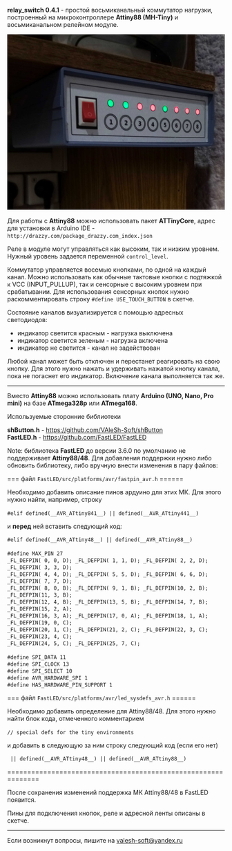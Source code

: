 **relay_switch 0.4.1** - простой восьмиканальный коммутатор нагрузки, построенный на микроконтроллере **Attiny88 (MH-Tiny)** и восьмиканальном релейном модуле.

![Alt text](doc/001.jpg)

Для работы с **Attiny88** можно использовать пакет **ATTinyCore**, адрес для установки в Arduino IDE - `http://drazzy.com/package_drazzy.com_index.json`

Реле в модуле могут управляться как высоким, так и низким уровнем. Нужный уровень задается переменной `control_level`.

Коммутатор управляется восемью кнопками, по одной на каждый канал. Можно использовать как обычные тактовые кнопки с подтяжкой к VCC (INPUT_PULLUP), так и сенсорные с высоким уровнем при срабатывании. Для использования сенсорных кнопок нужно раскомментировать строку `#define USE_TOUCH_BUTTON` в скетче.

Состояние каналов визуализируется с помощью адресных светодиодов: 
- индикатор светится красным - нагрузка выключена
- индикатор светится зеленым - нагрузка включена
- индикатор не светится - канал не задействован

Любой канал может быть отключен и перестанет реагировать на свою кнопку. Для этого нужно нажать и удерживать нажатой кнопку канала, пока не погаснет его индикатор. Включение канала выполняется так же.

<hr>

Вместо **Attiny88** можно использовать плату **Arduino (UNO, Nano, Pro mini)** на базе **ATmega328p** или **ATmega168**.

Используемые сторонние библиотеки

**shButton.h** - https://github.com/VAleSh-Soft/shButton<br>
**FastLED.h** - https://github.com/FastLED/FastLED<br>

Note: библиотека **FastLED** до версии 3.6.0 по умолчанию не поддерживает **Attiny88/48**. Для добавления поддержки нужно либо обновить библиотеку, либо вручную внести изменения в пару файлов:

=== файл `FastLED/src/platforms/avr/fastpin_avr.h` ======

Необходимо добавить описание пинов ардуино для этих МК. Для этого нужно найти, например, строку 

`#elif defined(__AVR_ATtiny841__) || defined(__AVR_ATtiny441__)`

и **перед** ней вставить следующий код:

```
#elif defined(__AVR_ATtiny48__) || defined(__AVR_ATtiny88__)

#define MAX_PIN 27
_FL_DEFPIN( 0, 0, D); _FL_DEFPIN( 1, 1, D); _FL_DEFPIN( 2, 2, D); _FL_DEFPIN( 3, 3, D);
_FL_DEFPIN( 4, 4, D); _FL_DEFPIN( 5, 5, D); _FL_DEFPIN( 6, 6, D); _FL_DEFPIN( 7, 7, D);
_FL_DEFPIN( 8, 0, B); _FL_DEFPIN( 9, 1, B); _FL_DEFPIN(10, 2, B); _FL_DEFPIN(11, 3, B);
_FL_DEFPIN(12, 4, B); _FL_DEFPIN(13, 5, B); _FL_DEFPIN(14, 7, B); _FL_DEFPIN(15, 2, A);
_FL_DEFPIN(16, 3, A); _FL_DEFPIN(17, 0, A); _FL_DEFPIN(18, 1, A); _FL_DEFPIN(19, 0, C);
_FL_DEFPIN(20, 1, C); _FL_DEFPIN(21, 2, C); _FL_DEFPIN(22, 3, C); _FL_DEFPIN(23, 4, C);
_FL_DEFPIN(24, 5, C); _FL_DEFPIN(25, 7, C);

#define SPI_DATA 11
#define SPI_CLOCK 13
#define SPI_SELECT 10
#define AVR_HARDWARE_SPI 1
#define HAS_HARDWARE_PIN_SUPPORT 1
```

=== файл `FastLED/src/platforms/avr/led_sysdefs_avr.h` ======

Необходимо добавить определение для Attiny88/48. Для этого нужно найти блок кода, отмеченного комментарием

`// special defs for the tiny environments`

и добавить в следующую за ним строку следующий код (если его нет)

```
 || defined(__AVR_ATtiny48__) || defined(__AVR_ATtiny88__)
```

==============================================================

После сохранения изменений поддержка МК Attiny88/48 в FastLED появится.

Пины для подключения кнопок, реле и адресной ленты описаны в скетче.

<hr>

Если возникнут вопросы, пишите на valesh-soft@yandex.ru 